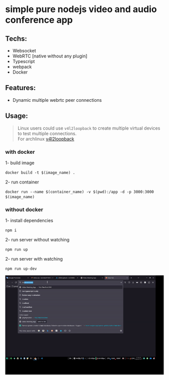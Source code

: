 # simple pure nodejs video and audio conference app

## Techs:

- Websocket
- WebRTC [native without any plugin]
- Typescript
- webpack
- Docker

## Features:

- Dynamic multiple webrtc peer connections

## Usage:
> Linux users could use `v4l2loopback` to create multiple virtual devices to test multiple connections.<br/>
> For archlinux [v4l2loopback](https://wiki.archlinux.org/title/V4l2loopback)

### with docker

1- build image
```console
docker build -t $(image_name) .
```
2- run container
```console
docker run --name $(container_name) -v $(pwd):/app -d -p 3000:3000 $(image_name)
```

### without docker

1- install dependencies
```console
npm i
```
2- run server without watching
```console
npm run up
```
2- run server with watching
```console
npm run up-dev
```

<img src="preview.gif" width="600"/>
